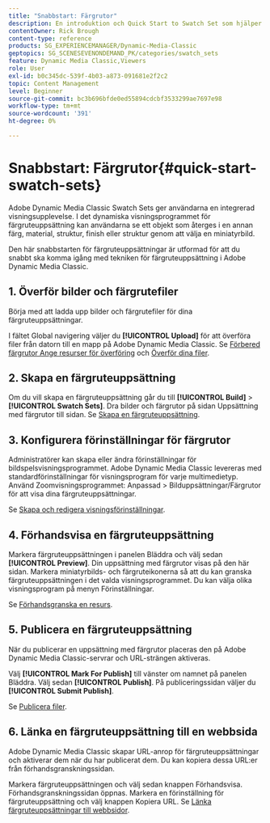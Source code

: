 ```yaml
---
title: "Snabbstart: Färgrutor"
description: En introduktion och Quick Start to Swatch Set som hjälper dig att komma igång snabbt i Adobe Dynamic Media Classic.
contentOwner: Rick Brough
content-type: reference
products: SG_EXPERIENCEMANAGER/Dynamic-Media-Classic
geptopics: SG_SCENESEVENONDEMAND_PK/categories/swatch_sets
feature: Dynamic Media Classic,Viewers
role: User
exl-id: b0c345dc-539f-4b03-a873-091681e2f2c2
topic: Content Management
level: Beginner
source-git-commit: bc3b696bfde0ed55894cdcbf3533299ae7697e98
workflow-type: tm+mt
source-wordcount: '391'
ht-degree: 0%

---
```


# Snabbstart: Färgrutor{#quick-start-swatch-sets}

Adobe Dynamic Media Classic Swatch Sets ger användarna en integrerad visningsupplevelse. I det dynamiska visningsprogrammet för färgruteuppsättning kan användarna se ett objekt som återges i en annan färg, material, struktur, finish eller struktur genom att välja en miniatyrbild.

Den här snabbstarten för färgruteuppsättningar är utformad för att du snabbt ska komma igång med tekniken för färgruteuppsättning i Adobe Dynamic Media Classic.

## 1. Överför bilder och färgrutefiler

Börja med att ladda upp bilder och färgrutefiler för dina färgruteuppsättningar.

I fältet Global navigering väljer du **[!UICONTROL Upload]** för att överföra filer från datorn till en mapp på Adobe Dynamic Media Classic. Se [Förbered färgrutor Ange resurser för överföring](preparing-swatch-set-assets-upload.md#preparing-swatch-set-assets-for-upload) och [Överför dina filer](uploading-files.md#uploading-your-files).

## 2. Skapa en färgruteuppsättning

Om du vill skapa en färgruteuppsättning går du till **[!UICONTROL Build]** > **[!UICONTROL Swatch Sets]**. Dra bilder och färgrutor på sidan Uppsättning med färgrutor till sidan. Se [Skapa en färgruteuppsättning](creating-swatch-set.md#creating-a-swatch-set).

## 3. Konfigurera förinställningar för färgrutor

Administratörer kan skapa eller ändra förinställningar för bildspelsvisningsprogrammet. Adobe Dynamic Media Classic levereras med standardförinställningar för visningsprogram för varje multimedietyp. Använd Zoomvisningsprogrammet: Anpassad > Bilduppsättningar/Färgrutor för att visa dina färgruteuppsättningar.

Se [Skapa och redigera visningsförinställningar](application-setup.md#adding-and-editing-viewer-presets).

## 4. Förhandsvisa en färgruteuppsättning

Markera färgruteuppsättningen i panelen Bläddra och välj sedan **[!UICONTROL Preview]**. Din uppsättning med färgrutor visas på den här sidan. Markera miniatyrbilds- och färgruteikonerna så att du kan granska färgruteuppsättningen i det valda visningsprogrammet. Du kan välja olika visningsprogram på menyn Förinställningar.

Se [Förhandsgranska en resurs](previewing-asset.md#previewing-an-asset).

## 5. Publicera en färgruteuppsättning

När du publicerar en uppsättning med färgrutor placeras den på Adobe Dynamic Media Classic-servrar och URL-strängen aktiveras.

Välj **[!UICONTROL Mark For Publish]** till vänster om namnet på panelen Bläddra. Välj sedan **[!UICONTROL Publish]**. På publiceringssidan väljer du **[!UICONTROL Submit Publish]**.

Se [Publicera filer](publishing-files.md#publishing-files).

## 6. Länka en färgruteuppsättning till en webbsida

Adobe Dynamic Media Classic skapar URL-anrop för färgruteuppsättningar och aktiverar dem när du har publicerat dem. Du kan kopiera dessa URL:er från förhandsgranskningssidan.

Markera färgruteuppsättningen och välj sedan knappen Förhandsvisa. Förhandsgranskningssidan öppnas. Markera en förinställning för färgruteuppsättning och välj knappen Kopiera URL. Se [Länka färgruteuppsättningar till webbsidor](linking-swatch-set-web-page.md#linking-a-swatch-set-to-a-web-page).
